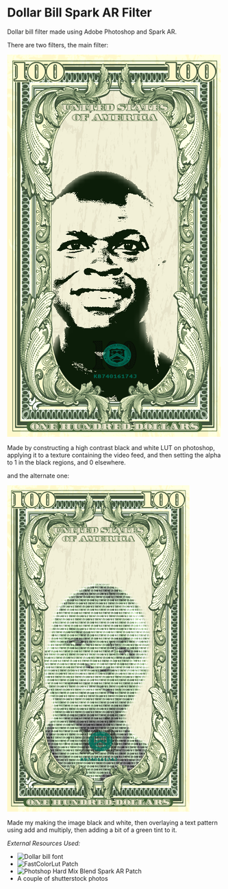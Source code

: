 Dollar Bill Spark AR Filter
========================

Dollar bill filter made using Adobe Photoshop and Spark AR.

There are two filters, the main filter:

![](dollar_example_001.PNG)

Made by constructing a high contrast black and white LUT on photoshop, applying it to a texture containing the video feed, and then setting the alpha to 1 in the black regions, and 0 elsewhere.

and the alternate one:

![](dollar_alternate_example_001.PNG)

Made my making the image black and white, then overlaying a text pattern using add and multiply, then adding a bit of a green tint to it.


*External Resources Used:*

- ![Dollar bill font](https://www.dafont.com/dollar-bill.font)
- ![FastColorLut Patch](https://github.com/positlabs/spark-lut-tutorial)
- ![Photshop Hard Mix Blend Spark AR Patch](https://github.com/positlabs/spark-blend-modes)
- A couple of shutterstock photos
